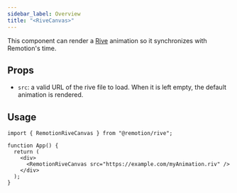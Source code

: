```yaml
---
sidebar_label: Overview
title: "<RiveCanvas>"
---
```


This component can render a [Rive](https://rive.app/) animation so it synchronizes with Remotion's time.

## Props

- `src`: a valid URL of the rive file to load. When it is left empty, the default animation is rendered.

## Usage

```tsx twoslash
import { RemotionRiveCanvas } from "@remotion/rive";

function App() {
  return (
    <div>
      <RemotionRiveCanvas src="https://example.com/myAnimation.riv" />
    </div>
  );
}
```
